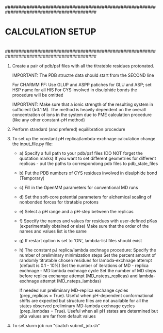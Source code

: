 ##########################################################################################
#                                                                                        #
#                                                                                        #
#                                  CALCULATION SETUP                                     #
#                                                                                        #
#                                                                                        #
##########################################################################################

1. Create a pair of pdb/psf files with all the titrateble residues protonated.

   IMPORTANT: The PDB structre data should start from the SECOND line

   For CHARMM FF:
   Use GLUP and ASPP patiches for GLU and ASP; set HSP name for all HIS
   For CYS involved in disulphide bonds the procedure will be omitted

   IMPORTANT: Make sure that a ionic strength of the resulting system in sufficient (≥0.1 M).
              The method is heavily dependent on the overall concentration of ions in the system 
              due to PME calculation procedure (like any other constant-pH method) 

2. Perform standard (and prefered) equilibration procedure

3. To set up the constant pH replica/lambda-exchnage calculation change the input_file.py file:
    - a) Specify a full path to your pdb/psf files (DO NOT forget the quotation marks)
       If you want to set different geometries for different replicas - put the paths to correspondong pdb files to pdb_state_files
    - b) Put the PDB numbers of CYS residues involved in disulphide bond (Temporary)
    - c) Fill in the OpenMM parameters for conventional MD runs
    - d) Set the soft-core potential parameters for alchemical scaling of nonbonded forces for titratable  protons
    - e) Select a pH range and a pH-step between the replicas
    - f) Specify the names and values for residues with user-defined pKas (experimentally obtained or else)
       Make sure that the order of the names and values list is the same
    - g) If restart option is set to 'ON', lambda-list files should exist
    - h) The constant pJ replica/lambda exchnage procedure:
       Specify the number of preliminary minimization steps
       Set the percent amount of randomly titratable chosen residues for lambda-exchnage attempt (default is 0.1 - 10%)
       Set the number of iterations of MD - replica exchnage - MD lambda exchnage cycle
       Set the number of MD steps before replica exchange attempt (MD_nsteps_replicas) and lambda-exchnage attempt (MD_nsteps_lambdas)

       If needed run
          preliminary MD-replica exchange cycles (prep_replicas = True). Useful when pH-dependent conformational shifts are expected but structure files are not available for all the states observed
          preliminary MD-lambda exchnage cycles (prep_lambdas = True). Useful when all pH states are determined but pKa values are far from default values

4. To set slurm job run "sbatch submit_job.sh"
       

